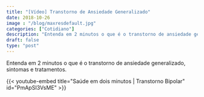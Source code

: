 ```yaml
---
title: "[Vídeo] Transtorno de Ansiedade Generalizado"
date: 2018-10-26
image : "/blog/maxresdefault.jpg"
categories: ["Cotidiano"]
description: "Entenda em 2 minutos o que é o transtorno de ansiedade generalizado, sintomas e tratamentos."
draft: false
type: "post"
---
```


Entenda em 2 minutos o que é o transtorno de ansiedade generalizado, sintomas e tratamentos.

{{< youtube-embed title="Saúde em dois minutos | Transtorno Bipolar" id="PmApSI3VsME" >}}